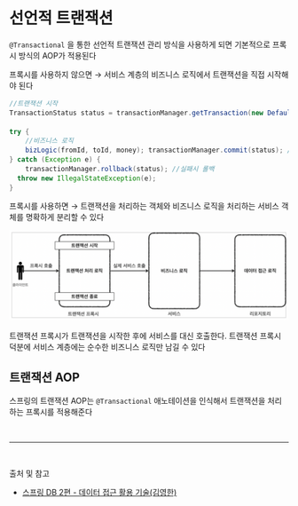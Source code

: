 
# 선언적 트랜잭션
`@Transactional` 을 통한 선언적 트랜잭션 관리 방식을 사용하게 되면 기본적으로 프록시 방식의 AOP가 적용된다

프록시를 사용하지 않으면 → 서비스 계층의 비즈니스 로직에서 트랜잭션을 직접 시작해야 된다

```java
//트랜잭션 시작
TransactionStatus status = transactionManager.getTransaction(new DefaultTransactionDefinition());

try {
	//비즈니스 로직
	bizLogic(fromId, toId, money); transactionManager.commit(status); //성공시 커밋
} catch (Exception e) { 
	transactionManager.rollback(status); //실패시 롤백
  throw new IllegalStateException(e);
}
```

프록시를 사용하면 → 트랜잭션을 처리하는 객체와 비즈니스 로직을 처리하는 서비스 객체를 명확하게 분리할 수 있다

<p align="center">
    <img src="../../image/spring_transaction_proxy.png"  width="600" height="auto">
</p>

트랜잭션 프록시가 트랜잭션을 시작한 후에 서비스를 대신 호출한다. 트랜잭션 프록시 덕분에 서비스 계층에는 순수한 비즈니스 로직만 남길 수 있다

## 트랜잭션 AOP

스프링의 트랜잭션 AOP는 `@Transactional` 애노테이션을 인식해서 트랜잭션을 처리하는 프록시를 적용해준다

<br/>

---

<br/>

출처 및 참고
- [스프링 DB 2편 - 데이터 접근 활용 기술(김영한)](https://www.inflearn.com/course/%EC%8A%A4%ED%94%84%EB%A7%81-db-2/dashboard)